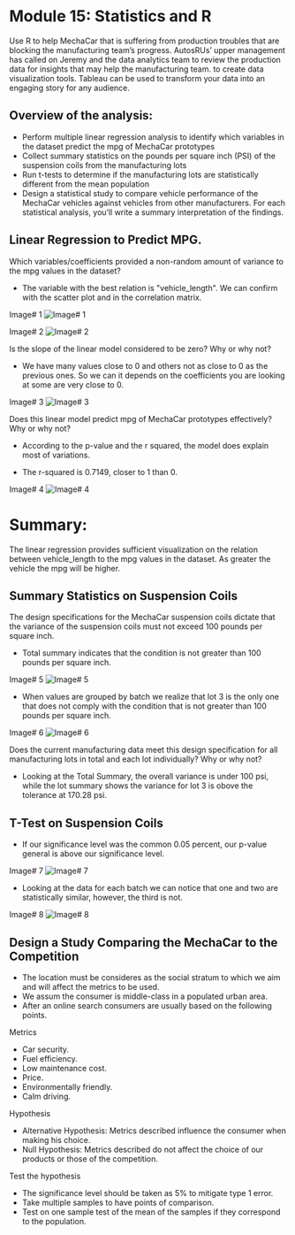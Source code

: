 # Module 15: Statistics and R
Use R to help MechaCar that is suffering from production troubles that are blocking the manufacturing team’s progress. AutosRUs’ upper management has called on Jeremy and the data analytics team to review the production data for insights that may help the manufacturing team. to create data visualization tools. Tableau can be used to transform your data into an engaging story for any audience.

## Overview of the analysis:
- Perform multiple linear regression analysis to identify which variables in the dataset predict the mpg of MechaCar prototypes
- Collect summary statistics on the pounds per square inch (PSI) of the suspension coils from the manufacturing lots
- Run t-tests to determine if the manufacturing lots are statistically different from the mean population
- Design a statistical study to compare vehicle performance of the MechaCar vehicles against vehicles from other manufacturers. For each statistical analysis, you’ll write a summary interpretation of the findings.

## Linear Regression to Predict MPG.

Which variables/coefficients provided a non-random amount of variance to the mpg values in the dataset?

- The variable with the best relation is "vehicle_length". We can confirm with the scatter plot and in the correlation matrix.


Image# 1
![Image# 1](https://user-images.githubusercontent.com/95668609/163743617-ff2271b4-b253-4c99-bda0-9da86533d21f.png)


Image# 2
![Image# 2](https://user-images.githubusercontent.com/95668609/163743624-744eb495-2045-4d08-a414-15ee5a7fb3ec.png)


Is the slope of the linear model considered to be zero? Why or why not?

- We have many values close to 0 and others not as close to 0 as the previous ones. So we can it depends on the coefficients you are looking at some are very close to 0.


Image# 3
![Image# 3](https://user-images.githubusercontent.com/95668609/163743654-8fe69494-fefb-4a31-8d4c-41cfebb3eb3b.png)


Does this linear model predict mpg of MechaCar prototypes effectively? Why or why not?

- According to the p-value and the r squared, the model does explain most of variations.
* The r-squared is 0.7149, closer to 1 than 0.


Image# 4
![Image# 4](https://user-images.githubusercontent.com/95668609/163743671-6a6d4125-bb4a-4187-9079-98ce4d307f6d.png)


# Summary:  
The linear regression provides sufficient visualization on the relation between vehicle_length to the mpg values in the dataset. 
As greater the vehicle the mpg will be higher.

## Summary Statistics on Suspension Coils

The design specifications for the MechaCar suspension coils dictate that the variance of the suspension coils must not exceed 100 pounds per square inch. 

- Total summary indicates that the condition is not greater than 100 pounds per square inch.


Image# 5
![Image# 5](https://user-images.githubusercontent.com/95668609/163743680-c4eb619a-2924-4a20-b6d7-78fa6e64baea.png)


- When values are grouped by batch we realize that lot 3 is the only one that does not comply with the condition that is not greater than 100 pounds per square inch.


Image# 6
![Image# 6](https://user-images.githubusercontent.com/95668609/163743688-449cb4a4-50cb-434d-8961-ba5695ce0c0c.png)


Does the current manufacturing data meet this design specification for all manufacturing lots in total and each lot individually? Why or why not?

- Looking at the Total Summary, the overall variance is under 100 psi, while the lot summary shows the variance for lot 3 is obove the tolerance at 170.28 psi.

## T-Test on Suspension Coils

- If our significance level was the common 0.05 percent, our p-value general is above our significance level.


Image# 7
![Image# 7](https://user-images.githubusercontent.com/95668609/163743696-022b99c9-9912-4ce5-a1ec-81cc28c7e3d4.png)


- Looking at the data for each batch we can notice that one and two are statistically similar, however, the third is not.


Image# 8
![Image# 8](https://user-images.githubusercontent.com/95668609/163743706-5bfc8137-33e8-467c-8a48-74b53aa0ed02.png)


## Design a Study Comparing the MechaCar to the Competition

- The location must be consideres as the social stratum to which we aim and will affect the metrics to be used.
- We assum the consumer is middle-class in a populated urban area.
- After an online search consumers are usually based on the following points.

Metrics

- Car security.
- Fuel efficiency.
- Low maintenance cost.
- Price.
- Environmentally friendly.
- Calm driving.

Hypothesis

- Alternative Hypothesis: Metrics described influence the consumer when making his choice.
- Null Hypothesis: Metrics described do not affect the choice of our products or those of the competition.

Test the hypothesis

- The significance level should be taken as 5% to mitigate type 1 error.
- Take multiple samples to have points of comparison.
- Test on one sample test of the mean of the samples if they correspond to the population.
     

